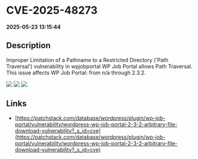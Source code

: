 # CVE-2025-48273

**2025-05-23 13:15:44**

## Description
Improper Limitation of a Pathname to a Restricted Directory ('Path Traversal') vulnerability in wpjobportal WP Job Portal allows Path Traversal. This issue affects WP Job Portal: from n/a through 2.3.2.

![](https://img.shields.io/static/v1?label=Score&message=7.5&color=red)
![](https://img.shields.io/static/v1?label=Severity&message=HIGH&color=red)
![](https://img.shields.io/static/v1?label=CWE&message=Traversal&color=green)

## Links
- [https://patchstack.com/database/wordpress/plugin/wp-job-portal/vulnerability/wordpress-wp-job-portal-2-3-2-arbitrary-file-download-vulnerability?_s_id=cve](https://patchstack.com/database/wordpress/plugin/wp-job-portal/vulnerability/wordpress-wp-job-portal-2-3-2-arbitrary-file-download-vulnerability?_s_id=cve)

